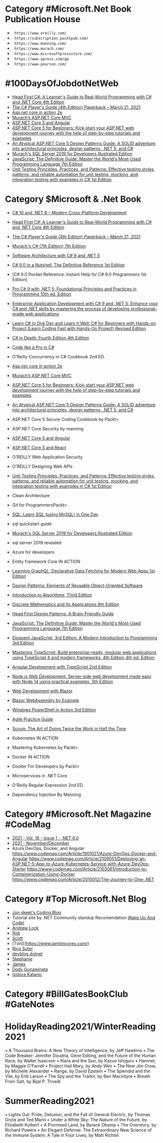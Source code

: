  # Category #Microsoft.Net Book Publication House
- ` https://www.oreilly.com/`
- ` https://subscription.packtpub.com/`
- ` https://www.manning.com/`
- ` https://www.murach.com/`
- ` https://www.microsoftpressstore.com/`
- ` https://www.apress.com/gp`
- ` https://www.pearson.com/`


 # #100DaysOfJobdotNetWeb
 * [Head First C#: A Learner's Guide to Real-World Programming with C# and .NET Core 4th Edition](https://www.amazon.com/Head-First-Learners-Real-World-Programming/dp/1491976705/ref=zg_bs_697342_5/137-6154780-4064557?pd_rd_i=1491976705&psc=1)
* [The C# Player's Guide (4th Edition) Paperback – March 21, 2021](https://www.amazon.com/C-Players-Guide-4th/dp/0985580143/ref=zg_bs_697342_4/137-6154780-4064557?pd_rd_i=0985580143&psc=1)
* [Asp.net core in action 2e](https://www.manning.com/books/asp-net-core-in-action-second-edition)
* [Murach’s ASP.NET Core MVC](https://www.amazon.com/Murachs-ASP-NET-Core-Joel-Murach/dp/194387249X/ref=zg_bs_379360011_20/137-6154780-4064557?pd_rd_i=194387249X&psc=1)
* [ASP.NET Core 5 and Angular](https://www.amazon.com/ASP-NET-Core-Angular-Full-stack-development/dp/1800560338/ref=zg_bs_379360011_13/137-6154780-4064557?pd_rd_i=1800560338&psc=1)
* [ASP.NET Core 5 for Beginners: Kick-start your ASP.NET web development journey with the help of step-by-step tutorials and examples](https://www.amazon.com/ASP-NET-Core-Beginners-step-step-dp-1800567189/dp/1800567189/ref=mt_other?_encoding=UTF8&me=&qid=1638794578)
* [An Atypical ASP.NET Core 5 Design Patterns Guide: A SOLID adventure into architectural principles, design patterns, .NET 5, and C#](https://www.amazon.com/Atypical-ASP-NET-Design-Patterns-Guide/dp/1789346096)
* [Murach's SQL Server 2019 for Developers Illustrated Edition](https://www.amazon.com/Murachs-SQL-Server-2019-Developers/dp/1943872570/ref=zg_bs_3804_11/137-6154780-4064557?pd_rd_i=1943872570&psc=1)
* [JavaScript: The Definitive Guide: Master the World's Most-Used Programming Language 7th Edition](https://www.amazon.com/JavaScript-Definitive-Most-Used-Programming-Language/dp/1491952024/ref=pd_bxgy_img_2/141-1232608-9709655?pd_rd_w=PfqLX&pf_rd_p=c64372fa-c41c-422e-990d-9e034f73989b&pf_rd_r=C98M04MG5GMYW888T9F8&pd_rd_r=3a956676-b12d-499c-a33d-c4c0d76946fc&pd_rd_wg=UztRi&pd_rd_i=1491952024&psc=1)
* [Unit Testing Principles, Practices, and Patterns: Effective testing styles, patterns, and reliable automation for unit testing, mocking, and integration testing with examples in C# 1st Edition](https://www.amazon.com/Unit-Testing-Principles-Practices-Patterns/dp/1617296279/ref=zg_bs_697342_39/137-6154780-4064557?pd_rd_i=1617296279&psc=1)

 # Category $Microsoft & .Net Book

* [C# 10 and .NET 6 – Modern Cross-Platform Development](https://www.amazon.com/10-NET-Cross-Platform-Development-websites/dp/1801077363/ref=zg_bs_764452_1/137-6154780-4064557?pd_rd_i=1801077363&psc=1)
* [Head First C#: A Learner's Guide to Real-World Programming with C# and .NET Core 4th Edition](https://www.amazon.com/Head-First-Learners-Real-World-Programming/dp/1491976705/ref=zg_bs_697342_5/137-6154780-4064557?pd_rd_i=1491976705&psc=1)
* [The C# Player's Guide (4th Edition) Paperback – March 21, 2021](https://www.amazon.com/C-Players-Guide-4th/dp/0985580143/ref=zg_bs_697342_4/137-6154780-4064557?pd_rd_i=0985580143&psc=1)
* [Murach's C# (7th Edition) 7th Edition](https://www.amazon.com/Murachs-C-7th-Joel-Murach/dp/1943872538/ref=zg_bs_697342_14/137-6154780-4064557?pd_rd_i=1943872538&psc=1)
* [Software Architecture with C# 9 and .NET 5](https://www.amazon.com/Software-Architecture-NET-Architecting-microservices/dp/1800566042/ref=zg_bs_764452_10/137-6154780-4064557?pd_rd_i=1800566042&psc=1)
* [C# 9.0 in a Nutshell: The Definitive Reference 1st Edition](https://www.amazon.com/C-9-0-Nutshell-Definitive-Reference-dp-1098100964/dp/1098100964/ref=mt_other?_encoding=UTF8&me=&qid=)
* [C# 9.0 Pocket Reference: Instant Help for C# 9.0 Programmers 1st Edition]
* [Pro C# 9 with .NET 5: Foundational Principles and Practices in Programming 10th ed. Edition](https://www.amazon.com/Pro-NET-Foundational-Principles-Programming/dp/1484269381/ref=pd_rhf_dp_s_pd_crcd_5/137-6154780-4064557?pd_rd_w=6HLwl&pf_rd_p=ecb2692f-0365-4eca-a102-58ef51a608ce&pf_rd_r=FR8S3AEX5J96WGJXB32Z&pd_rd_r=9953dde6-d0c9-4ad4-a79c-f17f25f537a8&pd_rd_wg=AyUaU&pd_rd_i=1484269381&psc=1)
* [Enterprise Application Development with C# 9 and .NET 5: Enhance your C# and .NET skills by mastering the process of developing professional-grade web applications](https://www.amazon.com/Enterprise-Application-Development-NET-professional-grade/dp/1800209444/ref=zg_bs_697342_76/137-6154780-4064557?pd_rd_i=1800209444&psc=1)
* [Learn C# in One Day and Learn It Well: C# for Beginners with Hands-on Project (Learn Coding Fast with Hands-On Project) Revised Edition](https://www.amazon.com/Learn-One-Day-Well-Hands/dp/1518800270/ref=tmm_pap_swatch_0?_encoding=UTF8&qid=&sr=)


* [C# in Depth: Fourth Edition 4th Edition](https://www.amazon.com/C-Depth-Jon-Skeet/dp/1617294535/ref=pd_sim_15/137-6154780-4064557?pd_rd_w=wOtPo&pf_rd_p=cf667c36-5137-43ea-a503-3c58067bc8ac&pf_rd_r=WAESH4T293S76YNWK56D&pd_rd_r=980ba065-af9a-4144-8446-5c7fd9543ff5&pd_rd_wg=LiaVy&pd_rd_i=1617294535&psc=1)
* [Code like a Pro in C#](https://www.amazon.com/Code-like-Pro-Jort-Rodenburg/dp/1617298026/ref=tmm_pap_swatch_0?_encoding=UTF8&qid=1638792267&sr=1-1)

* O'Reilly Concurrency in C# Cookbook 2nd ED.


* [Asp.net core in action 2e](https://www.manning.com/books/asp-net-core-in-action-second-edition)
* [Murach’s ASP.NET Core MVC](https://www.amazon.com/Murachs-ASP-NET-Core-Joel-Murach/dp/194387249X/ref=zg_bs_379360011_20/137-6154780-4064557?pd_rd_i=194387249X&psc=1)
* [ASP.NET Core 5 for Beginners: Kick-start your ASP.NET web development journey with the help of step-by-step tutorials and examples](https://www.amazon.com/ASP-NET-Core-Beginners-step-step-dp-1800567189/dp/1800567189/ref=mt_other?_encoding=UTF8&me=&qid=1638794578)
* [An Atypical ASP.NET Core 5 Design Patterns Guide: A SOLID adventure into architectural principles, design patterns, .NET 5, and C#](https://www.amazon.com/Atypical-ASP-NET-Design-Patterns-Guide/dp/1789346096)
* ASP.NET Core 5 Secure Coding Cookbook by Packt>
* ASP.NET Core Security by manning
* [ASP.NET Core 5 and Angular](https://amzn.to/3mupSp2)
* [ASP.NET Core 5 and React](https://amzn.to/3oVOZRX)
* O'REILLY Web Application Security

* O'REILLY Designing Web APIs
* [Unit Testing Principles, Practices, and Patterns: Effective testing styles, patterns, and reliable automation for unit testing, mocking, and integration testing with examples in C# 1st Edition](https://www.amazon.com/Unit-Testing-Principles-Practices-Patterns/dp/1617296279/ref=zg_bs_697342_39/137-6154780-4064557?pd_rd_i=1617296279&psc=1)
* Clean Architecture
* Git for ProgrammersPackt>

* [SQL: Learn SQL (using MySQL) in One Day](https://amzn.to/2Zwh8pA)
* sql quickstart guide
* [Murach's SQL Server 2019 for Developers Illustrated Edition](https://www.amazon.com/Murachs-SQL-Server-2019-Developers/dp/1943872570/ref=zg_bs_3804_11/137-6154780-4064557?pd_rd_i=1943872570&psc=1)
* sql server 2019 revealed

* Azure for developers

* Entity framework Core IN ACTION

* [Learning GraphQL: Declarative Data Fetching for Modern Web Apps 1st Edition](https://www.amazon.com/Learning-GraphQL-Declarative-Fetching-Modern/dp/1492030716/ref=zg_bs_3617_59/141-1232608-9709655?pd_rd_i=1492030716&psc=1)

* [Design Patterns: Elements of Reusable Object-Oriented Software](https://amzn.to/3w759uY)
* [Introduction to Algorithms, Third Edition](https://bit.ly/31h5wHW)
* [Discrete Mathematics and Its Applications 8th Edition](https://bit.ly/2ZDL7M8)
* [Head First Design Patterns: A Brain-Friendly Guide](https://amzn.to/3Epj3v6)

* [JavaScript: The Definitive Guide: Master the World's Most-Used Programming Language 7th Edition](https://www.amazon.com/JavaScript-Definitive-Most-Used-Programming-Language/dp/1491952024/ref=pd_bxgy_img_2/141-1232608-9709655?pd_rd_w=PfqLX&pf_rd_p=c64372fa-c41c-422e-990d-9e034f73989b&pf_rd_r=C98M04MG5GMYW888T9F8&pd_rd_r=3a956676-b12d-499c-a33d-c4c0d76946fc&pd_rd_wg=UztRi&pd_rd_i=1491952024&psc=1)
* [Eloquent JavaScript, 3rd Edition: A Modern Introduction to Programming 3rd Edition](https://www.amazon.com/Eloquent-JavaScript-3rd-Introduction-Programming/dp/1593279507/ref=zg_bs_3617_1/141-1232608-9709655?pd_rd_i=1593279507&psc=1)
* [Mastering TypeScript: Build enterprise-ready, modular web applications using TypeScript 4 and modern frameworks, 4th Edition 4th ed. Edition](https://www.amazon.com/Mastering-TypeScript-enterprise-ready-applications-frameworks/dp/1800564732/ref=pd_sbs_4/141-1232608-9709655?pd_rd_w=hpE4M&pf_rd_p=3676f086-9496-4fd7-8490-77cf7f43f846&pf_rd_r=C98M04MG5GMYW888T9F8&pd_rd_r=3a956676-b12d-499c-a33d-c4c0d76946fc&pd_rd_wg=UztRi&pd_rd_i=1800564732&psc=1)
* [Angular Development with TypeScript 2nd Edition](https://www.amazon.com/Angular-Development-Typescript-Yakov-Fain/dp/1617295345/ref=pd_sbs_15/141-1232608-9709655?pd_rd_w=hpE4M&pf_rd_p=3676f086-9496-4fd7-8490-77cf7f43f846&pf_rd_r=C98M04MG5GMYW888T9F8&pd_rd_r=3a956676-b12d-499c-a33d-c4c0d76946fc&pd_rd_wg=UztRi&pd_rd_i=1617295345&psc=1)

* [Node.js Web Development: Server-side web development made easy with Node 14 using practical examples, 5th Edition](https://www.amazon.com/Node-js-Web-Development-Server-side-development/dp/1838987576/ref=zg_bs_3617_38/141-1232608-9709655?pd_rd_i=1838987576&psc=1)

* [Web Development with Blazor](https://amzn.to/3CKmT0M)
* [Blazor WebAssembly by Example](https://amzn.to/3r8haQ9)

* [Windows PowerShell in Action 3rd Edition](https://www.amazon.com/Windows-PowerShell-Action-Bruce-Payette/dp/1633430294/ref=zg_bs_4052_50/141-1232608-9709655?pd_rd_i=1633430294&psc=1)

* [Agile Practice Guide](https://amzn.to/3BsUjjV)
* [Scrum: The Art of Doing Twice the Work in Half the Time](https://amzn.to/3nAZdpW)

* Kubernetes IN ACTION
* Mastering Kubernetes by Packt>
* Docker IN ACTION
* Docker For Developers by Packt>
* Microservices in .NET Core
* O'Reilly Regular Expression 2nd ED.
* Dependency Injection By Manning

 # Category #Microsoft.Net Magazine #CodeMag
* [2021 - Vol. 18 - Issue 1 - .NET 6.0](https://www.codemag.com/Magazine/Issue/DotNet6)
* [2021 - November/December](https://www.codemag.com/Magazine/Issue/NovD)
* Azure DevOps, Docker, and Angular
https://www.codemag.com/Article/1901021/Azure-DevOps-Docker-and-Angular
https://www.codemag.com/Article/2109051/Deploying-an-ASP.NET-5-App-to-Azure-Kubernetes-Service-with-Azure-DevOps-Starter https://www.codemag.com/Article/2103061/Introduction-to-Containerization-Using-Docker
https://www.codemag.com/Article/2010012/The-Journey-to-One-.NET


 # Category #Top Microsoft.Net Blog
* [Jon skeet's Coding Blog](https://codeblog.jonskeet.uk/)
* Tutorial site by .NET Community standup Recomendation [      Wake Up And Code!  ](https://wakeupandcode.com/aspnetcore/)
* [Andrew Lock](https://andrewlock.net/)
* [Rob](https://robrich.org/)
* [Scott](https://www.hanselman.com/)
* [Tim][(https://www.iamtimcorey.com/)
* [Rico Suter](http://rsuter.com)
* [devblog dotnet](https://devblogs.microsoft.com/)
* [Stephanie](https://stephaniestimac.com/)
* [James](https://montemagno.com/)
* [Dody Gunawinata](https://silverkeytech.com/)
* [Isidora Katanic ](https://www.isidorakatanic.com/)

 # Category #BillGatesBookClub #GateNotes
# HolidayReading2021/WinterReading2021
• A Thousand Brains: A New Theory of Intelligence, by Jeff Hawkins
• The Code Breaker: Jennifer Doudna, Gene Editing, and the Future of the Human Race, by Walter Isaacson
• Klara and the Sun, by Kazuo Ishiguro
• Hamnet, by Maggie O’Farrell
• Project Hail Mary, by Andy Weir
• The New Jim Crow, by Michelle Alexander
• Range, by David Epstein
• The Splendid and the Vile, by Erik Larson
• The Spy and the Traitor, by Ben Macintyre
• Breath From Salt, by Bijal P. Trivedi
# SummerReading2021
• Lights Out: Pride, Delusion, and the Fall of General Electric, by Thomas Gryta and Ted Mann
• Under a White Sky: The Nature of the Future, by Elizabeth Kolbert
• A Promised Land, by Barack Obama
• The Overstory, by Richard Powers
• An Elegant Defense: The Extraordinary New Science of the Immune System: A Tale in Four Lives, by Matt Richtel
